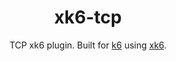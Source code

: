 <div align="center">

# xk6-tcp
TCP xk6 plugin. Built for [k6](https://go.k6.io/k6) using [xk6](https://github.com/k6io/xk6).

</div>